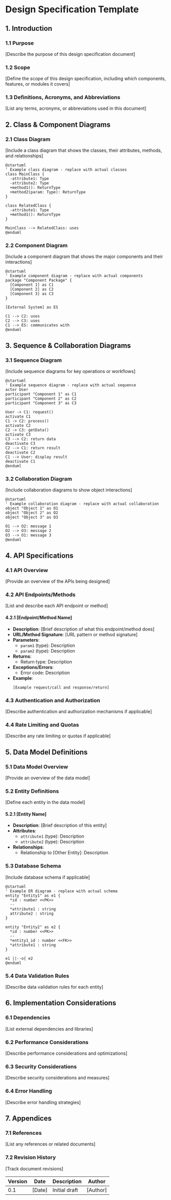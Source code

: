 # Design Specification Template

## 1. Introduction

### 1.1 Purpose
[Describe the purpose of this design specification document]

### 1.2 Scope
[Define the scope of this design specification, including which components, features, or modules it covers]

### 1.3 Definitions, Acronyms, and Abbreviations
[List any terms, acronyms, or abbreviations used in this document]

## 2. Class & Component Diagrams

### 2.1 Class Diagram
[Include a class diagram that shows the classes, their attributes, methods, and relationships]

```plantuml
@startuml
' Example class diagram - replace with actual classes
class MainClass {
  -attribute1: Type
  -attribute2: Type
  +method1(): ReturnType
  +method2(param: Type): ReturnType
}

class RelatedClass {
  -attribute1: Type
  +method1(): ReturnType
}

MainClass --> RelatedClass: uses
@enduml
```

### 2.2 Component Diagram
[Include a component diagram that shows the major components and their interactions]

```plantuml
@startuml
' Example component diagram - replace with actual components
package "Component Package" {
  [Component 1] as C1
  [Component 2] as C2
  [Component 3] as C3
}

[External System] as ES

C1 --> C2: uses
C2 --> C3: uses
C1 --> ES: communicates with
@enduml
```

## 3. Sequence & Collaboration Diagrams

### 3.1 Sequence Diagram
[Include sequence diagrams for key operations or workflows]

```plantuml
@startuml
' Example sequence diagram - replace with actual sequence
actor User
participant "Component 1" as C1
participant "Component 2" as C2
participant "Component 3" as C3

User -> C1: request()
activate C1
C1 -> C2: process()
activate C2
C2 -> C3: getData()
activate C3
C3 --> C2: return data
deactivate C3
C2 --> C1: return result
deactivate C2
C1 --> User: display result
deactivate C1
@enduml
```

### 3.2 Collaboration Diagram
[Include collaboration diagrams to show object interactions]

```plantuml
@startuml
' Example collaboration diagram - replace with actual collaboration
object "Object 1" as O1
object "Object 2" as O2
object "Object 3" as O3

O1 --> O2: message 1
O2 --> O3: message 2
O3 --> O1: message 3
@enduml
```

## 4. API Specifications

### 4.1 API Overview
[Provide an overview of the APIs being designed]

### 4.2 API Endpoints/Methods
[List and describe each API endpoint or method]

#### 4.2.1 [Endpoint/Method Name]
- **Description**: [Brief description of what this endpoint/method does]
- **URL/Method Signature**: [URL pattern or method signature]
- **Parameters**:
  - `param1` (type): Description
  - `param2` (type): Description
- **Returns**:
  - Return type: Description
- **Exceptions/Errors**:
  - Error code: Description
- **Example**:
  ```
  [Example request/call and response/return]
  ```

### 4.3 Authentication and Authorization
[Describe authentication and authorization mechanisms if applicable]

### 4.4 Rate Limiting and Quotas
[Describe any rate limiting or quotas if applicable]

## 5. Data Model Definitions

### 5.1 Data Model Overview
[Provide an overview of the data model]

### 5.2 Entity Definitions
[Define each entity in the data model]

#### 5.2.1 [Entity Name]
- **Description**: [Brief description of this entity]
- **Attributes**:
  - `attribute1` (type): Description
  - `attribute2` (type): Description
- **Relationships**:
  - Relationship to [Other Entity]: Description

### 5.3 Database Schema
[Include database schema if applicable]

```plantuml
@startuml
' Example ER diagram - replace with actual schema
entity "Entity1" as e1 {
  *id : number <<PK>>
  --
  *attribute1 : string
  attribute2 : string
}

entity "Entity2" as e2 {
  *id : number <<PK>>
  --
  *entity1_id : number <<FK>>
  *attribute1 : string
}

e1 ||--o{ e2
@enduml
```

### 5.4 Data Validation Rules
[Describe data validation rules for each entity]

## 6. Implementation Considerations

### 6.1 Dependencies
[List external dependencies and libraries]

### 6.2 Performance Considerations
[Describe performance considerations and optimizations]

### 6.3 Security Considerations
[Describe security considerations and measures]

### 6.4 Error Handling
[Describe error handling strategies]

## 7. Appendices

### 7.1 References
[List any references or related documents]

### 7.2 Revision History
[Track document revisions]

| Version | Date | Description | Author |
|---------|------|-------------|--------|
| 0.1 | [Date] | Initial draft | [Author] |
